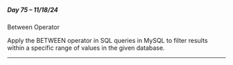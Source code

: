 ##### Day 75 – 11/18/24

Between Operator

Apply the BETWEEN operator in SQL queries in MySQL to filter results within a specific range of values ​​in the given database.

---

